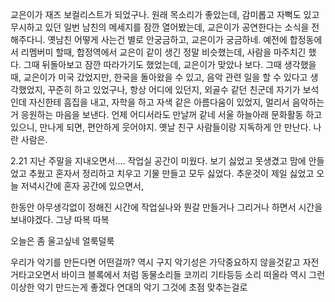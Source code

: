 
교은이가 재즈 보컬리스트가 되었구나. 원래 목소리가 좋았는데, 감미롭고 자뻑도 있고 
무시하고 있던 일번 남친의 메세지를 잠깐 열어봤는데, 교은이가 공연한다는 소식을 전해주다니. 
옛남친 어떻게 사는건 별로 안궁금하고, 교은이가 궁금하네. 
예전에 합정동에서 리멤버미 할때, 합정역에서 교은이 같이 생긴 정말 비슷했는데, 
사람을 마주치긴 했다. 그때 뒤돌아보고 잠깐 따라가기도 했었는데, 교은이가 맞았나 보다. 
그때 생각했을때, 교은이가 미국 갔었지만, 한국을 돌아왔을 수 있고, 음악 관련 일을 할 수 있다고 생각했었지, 
꾸준히 하고 있었구나, 항상 어디에 있던지, 외골수 같던 친군데 자기가 보석인데 자신한테 흠집을 내고, 자학을 하고 
자색 같은 아름다움이 있었지, 멀리서 음악하는 거 응원하는 마음을 보낸다. 
언제 어디서라도 만날꺼 같네 서울 하늘아래 문화활동 하고 있으니, 
만나게 되면, 편안하게 웃어야지. 
옛날 친구 사람들이랑 지독하게 안 만난다. 나란 사람은. 


2.21
지난 주말을 지내오면서.... 작업실 공간이 미웠다. 보기 싫었고 못생겼고 맘에 안들었고 추웠고 
혼자서 정리하고 치우고 기물 만들고 모두 싫었다. 추운것이 제일 싫었고 
오늘 저녁시간에 혼자 공간에 있으면서, 

한동안 아무생각없이 정해진 시간에 작업실나와 뭔갈 만들거나 그리거나 하면서 시간을 보내야겠다. 그냥 따복 따복

오늘은 좀 울고싶네 얼룩덜룩

우리가 악기를 만든다면 어떤걸까? 역시 구지 악기성은 가닥중요하지 않을것같고 
자전거타고오면서 바이크 블록에서 처럼 동물소리들 코끼리 기타등등 소리 떠올라 역시 그런 이상한 악기 만드는게 좋겠다 
연대의 악기 
그것에 초점 맞추는걸로